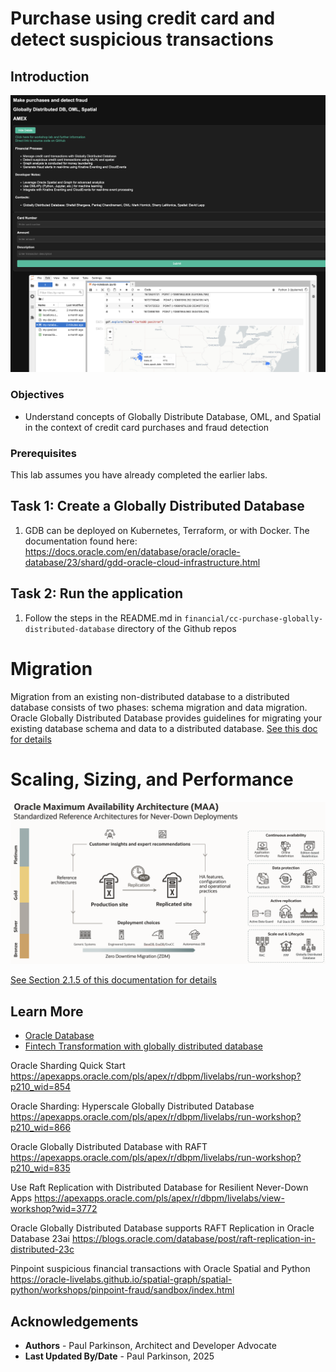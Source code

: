 # Purchase using credit card and detect suspicious transactions

## Introduction


![Fin](./images/gdb-oml-spatial.png " ")



### Objectives

-  Understand concepts of Globally Distribute Database, OML, and Spatial in the context of credit card purchases and fraud detection

### Prerequisites

This lab assumes you have already completed the earlier labs.

## Task 1: Create a Globally Distributed Database

1. GDB can be deployed on Kubernetes, Terraform, or with Docker.
    The documentation found here: https://docs.oracle.com/en/database/oracle/oracle-database/23/shard/gdd-oracle-cloud-infrastructure.html

## Task 2: Run the application

1. Follow the steps in the README.md in `financial/cc-purchase-globally-distributed-database` directory of the Github repos


# Migration

Migration from an existing non-distributed database to a distributed database consists of two phases: schema migration and data migration. 
Oracle Globally Distributed Database provides guidelines for migrating your existing database schema and data to a distributed database.
[See this doc for details](https://docs.oracle.com/en/database/oracle/oracle-database/23/shard/migration1.html)



# Scaling, Sizing, and Performance

![Global Distributed Database RAFT Replication](./images/GloballyDistributedDatabaseMAA.png " ")


[See Section 2.1.5 of this documentation for details](https://docs.oracle.com/en/database/oracle/oracle-database/23/odbtc/overview-true-cache-configuration.html)



## Learn More

* [Oracle Database](https://bit.ly/mswsdatabase)
* [Fintech Transformation with globally distributed database](https://www.oracle.com/a/ocom/docs/database/fintech-transformation-with-globally-distributed-database.pdf)

Oracle Sharding Quick Start
https://apexapps.oracle.com/pls/apex/r/dbpm/livelabs/run-workshop?p210_wid=854

Oracle Sharding: Hyperscale Globally Distributed Database
https://apexapps.oracle.com/pls/apex/r/dbpm/livelabs/run-workshop?p210_wid=866

Oracle Globally Distributed Database with RAFT
https://apexapps.oracle.com/pls/apex/r/dbpm/livelabs/run-workshop?p210_wid=835

Use Raft Replication with Distributed Database for Resilient Never-Down Apps
https://apexapps.oracle.com/pls/apex/r/dbpm/livelabs/view-workshop?wid=3772

Oracle Globally Distributed Database supports RAFT Replication in Oracle Database 23ai
https://blogs.oracle.com/database/post/raft-replication-in-distributed-23c

Pinpoint suspicious financial transactions with Oracle Spatial and Python
https://oracle-livelabs.github.io/spatial-graph/spatial-python/workshops/pinpoint-fraud/sandbox/index.html

## Acknowledgements
* **Authors** - Paul Parkinson, Architect and Developer Advocate
* **Last Updated By/Date** - Paul Parkinson, 2025

